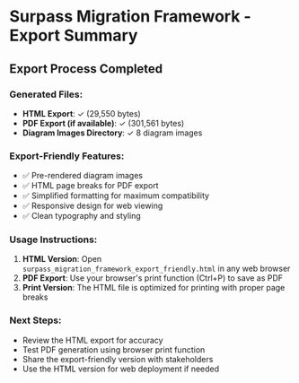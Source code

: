 # Surpass Migration Framework - Export Summary

## Export Process Completed

### Generated Files:

- **HTML Export**: ✓ (29,550 bytes)
- **PDF Export (if available)**: ✓ (301,561 bytes)
- **Diagram Images Directory**: ✓ 8 diagram images

### Export-Friendly Features:

- ✅ Pre-rendered diagram images
- ✅ HTML page breaks for PDF export
- ✅ Simplified formatting for maximum compatibility
- ✅ Responsive design for web viewing
- ✅ Clean typography and styling

### Usage Instructions:

1. **HTML Version**: Open `surpass_migration_framework_export_friendly.html` in any web browser
2. **PDF Export**: Use your browser's print function (Ctrl+P) to save as PDF
3. **Print Version**: The HTML file is optimized for printing with proper page breaks

### Next Steps:

- Review the HTML export for accuracy
- Test PDF generation using browser print function
- Share the export-friendly version with stakeholders
- Use the HTML version for web deployment if needed